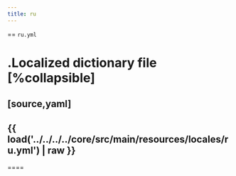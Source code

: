 ```yaml
---
title: ru
---
```


== `ru.yml`

.Localized dictionary file
[%collapsible]
====
[source,yaml]
----
{{ load('../../../../core/src/main/resources/locales/ru.yml') | raw }}
----
====
